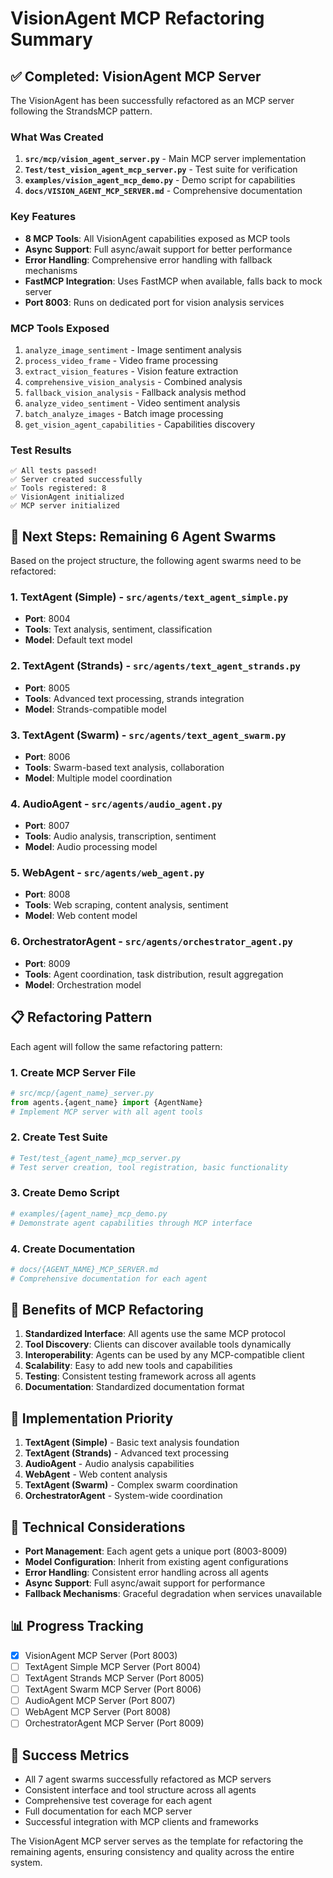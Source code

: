 # VisionAgent MCP Refactoring Summary

## ✅ Completed: VisionAgent MCP Server

The VisionAgent has been successfully refactored as an MCP server following the StrandsMCP pattern.

### What Was Created

1. **`src/mcp/vision_agent_server.py`** - Main MCP server implementation
2. **`Test/test_vision_agent_mcp_server.py`** - Test suite for verification
3. **`examples/vision_agent_mcp_demo.py`** - Demo script for capabilities
4. **`docs/VISION_AGENT_MCP_SERVER.md`** - Comprehensive documentation

### Key Features

- **8 MCP Tools**: All VisionAgent capabilities exposed as MCP tools
- **Async Support**: Full async/await support for better performance
- **Error Handling**: Comprehensive error handling with fallback mechanisms
- **FastMCP Integration**: Uses FastMCP when available, falls back to mock server
- **Port 8003**: Runs on dedicated port for vision analysis services

### MCP Tools Exposed

1. `analyze_image_sentiment` - Image sentiment analysis
2. `process_video_frame` - Video frame processing
3. `extract_vision_features` - Vision feature extraction
4. `comprehensive_vision_analysis` - Combined analysis
5. `fallback_vision_analysis` - Fallback analysis method
6. `analyze_video_sentiment` - Video sentiment analysis
7. `batch_analyze_images` - Batch image processing
8. `get_vision_agent_capabilities` - Capabilities discovery

### Test Results

```
✅ All tests passed!
✅ Server created successfully
✅ Tools registered: 8
✅ VisionAgent initialized
✅ MCP server initialized
```

## 🔄 Next Steps: Remaining 6 Agent Swarms

Based on the project structure, the following agent swarms need to be refactored:

### 1. TextAgent (Simple) - `src/agents/text_agent_simple.py`
- **Port**: 8004
- **Tools**: Text analysis, sentiment, classification
- **Model**: Default text model

### 2. TextAgent (Strands) - `src/agents/text_agent_strands.py`
- **Port**: 8005
- **Tools**: Advanced text processing, strands integration
- **Model**: Strands-compatible model

### 3. TextAgent (Swarm) - `src/agents/text_agent_swarm.py`
- **Port**: 8006
- **Tools**: Swarm-based text analysis, collaboration
- **Model**: Multiple model coordination

### 4. AudioAgent - `src/agents/audio_agent.py`
- **Port**: 8007
- **Tools**: Audio analysis, transcription, sentiment
- **Model**: Audio processing model

### 5. WebAgent - `src/agents/web_agent.py`
- **Port**: 8008
- **Tools**: Web scraping, content analysis, sentiment
- **Model**: Web content model

### 6. OrchestratorAgent - `src/agents/orchestrator_agent.py`
- **Port**: 8009
- **Tools**: Agent coordination, task distribution, result aggregation
- **Model**: Orchestration model

## 📋 Refactoring Pattern

Each agent will follow the same refactoring pattern:

### 1. Create MCP Server File
```python
# src/mcp/{agent_name}_server.py
from agents.{agent_name} import {AgentName}
# Implement MCP server with all agent tools
```

### 2. Create Test Suite
```python
# Test/test_{agent_name}_mcp_server.py
# Test server creation, tool registration, basic functionality
```

### 3. Create Demo Script
```python
# examples/{agent_name}_mcp_demo.py
# Demonstrate agent capabilities through MCP interface
```

### 4. Create Documentation
```python
# docs/{AGENT_NAME}_MCP_SERVER.md
# Comprehensive documentation for each agent
```

## 🎯 Benefits of MCP Refactoring

1. **Standardized Interface**: All agents use the same MCP protocol
2. **Tool Discovery**: Clients can discover available tools dynamically
3. **Interoperability**: Agents can be used by any MCP-compatible client
4. **Scalability**: Easy to add new tools and capabilities
5. **Testing**: Consistent testing framework across all agents
6. **Documentation**: Standardized documentation format

## 🚀 Implementation Priority

1. **TextAgent (Simple)** - Basic text analysis foundation
2. **TextAgent (Strands)** - Advanced text processing
3. **AudioAgent** - Audio analysis capabilities
4. **WebAgent** - Web content analysis
5. **TextAgent (Swarm)** - Complex swarm coordination
6. **OrchestratorAgent** - System-wide coordination

## 🔧 Technical Considerations

- **Port Management**: Each agent gets a unique port (8003-8009)
- **Model Configuration**: Inherit from existing agent configurations
- **Error Handling**: Consistent error handling across all agents
- **Async Support**: Full async/await support for performance
- **Fallback Mechanisms**: Graceful degradation when services unavailable

## 📊 Progress Tracking

- [x] VisionAgent MCP Server (Port 8003)
- [ ] TextAgent Simple MCP Server (Port 8004)
- [ ] TextAgent Strands MCP Server (Port 8005)
- [ ] TextAgent Swarm MCP Server (Port 8006)
- [ ] AudioAgent MCP Server (Port 8007)
- [ ] WebAgent MCP Server (Port 8008)
- [ ] OrchestratorAgent MCP Server (Port 8009)

## 🎉 Success Metrics

- All 7 agent swarms successfully refactored as MCP servers
- Consistent interface and tool structure across all agents
- Comprehensive test coverage for each agent
- Full documentation for each MCP server
- Successful integration with MCP clients and frameworks

The VisionAgent MCP server serves as the template for refactoring the remaining agents, ensuring consistency and quality across the entire system.
